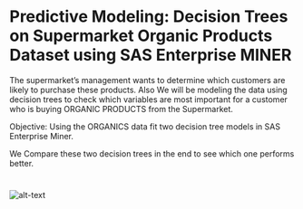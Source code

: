# Predictive Modeling: Decision Trees on Supermarket Organic Products Dataset using SAS Enterprise MINER

The supermarket’s management wants to determine which customers are likely to purchase these products.
Also We will be modeling the data using decision trees to check which variables are most important for a customer who is buying ORGANIC PRODUCTS from the Supermarket.

Objective: Using the ORGANICS data fit two decision tree models in SAS Enterprise Miner.

We Compare these two decision trees in the end to see which one performs better.

#
![alt-text](dtree.gif)

